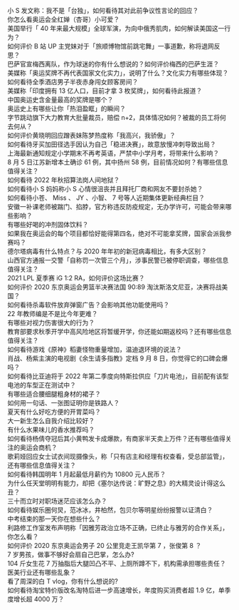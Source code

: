 小 S 发文称：我不是「台独」，如何看待其对此前争议性言论的回应？  
你怎么看奥运会全红婵（杏哥）小可爱？  
美国举行「 40 年来最大规模」全球军演，为向中俄秀肌肉，如何解读美国这一行为？  
如何评价 B 站 UP 主党妹对于「旅顺博物馆前跳宅舞」一事道歉，称将退网反思？  
巴萨官宣梅西离队，作为球迷的你有什么想说的？如何评价梅西的巴萨生涯？  
美媒称「奥运奖牌不再代表国家文化实力」，说明了什么？文化实力有哪些体现？  
如何看待全季酒店男子半夜赤身闯女顾客房间？  
美媒称「印度拥有 13 亿人口，目前才拿 3 枚奖牌」，如何看待此报道？  
中国奥运史含金量最高的奖牌是哪个？  
奥运史上有哪些让你「热泪盈眶」的瞬间？  
字节跳动旗下大力教育大批量裁员，赔偿 n+2，具体情况如何？被裁的员工将何去何从？  
如何评价黄晓明回应蹭表妹陈梦热度称「我高兴，我骄傲」？  
如何看待牙买加田径选手因认为自己「稳进决赛」，故意放慢冲刺导致出局？  
上海最新通知规定小学期末不再考英语，严禁中小学月考，将带来什么影响？  
8 月 5 日江苏新增本土确诊 61 例，其中扬州 58 例，目前情况如何？有哪些信息值得关注？  
如何看待 2022 年秋招算法岗人间地狱？  
如何看待小 S 妈妈称小 S 心情很沮丧并且拜托厂商和网友不要封杀她？  
如何看待小苍、 Miss 、 JY 、小智、 7 号等人近期集体更新经典栏目？  
安徽一补课老师被踹门、掐脖，官方称违反防疫规定，无办学许可，可能会带来哪些影响？  
有哪些好喝的冲剂固体饮料？  
如果我在奥运会的每个项目都恰好能得第四名，绝对不可能拿奖牌，国家会派我参赛吗？  
德尔塔病毒有什么特点？与 2020 年年初的新冠病毒相比，有多大区别？  
山西官方通报一交警「自称罚一次管三个月」，涉事民警已被停职调查，哪些信息值得关注？  
2021 LPL 夏季赛 iG 1:2 RA，如何评价这场比赛？  
如何评价 2020 东京奥运会男篮半决赛法国 90:89 淘汰斯洛文尼亚，决赛将战美国？  
如何看待杀毒软件放弃弹窗广告？会影响其他功能使用吗？  
22 年教师编是不是比今年更难？  
有哪些对视力伤害很大的行为？  
教育部要求秋季开学中高风险地区将暂缓开学，你还能如期返校吗？还有哪些信息值得关注？  
如何看待游戏《原神》稻妻怪物重量增加，温迪退环境的说法？  
肖战、杨紫主演的电视剧《余生请多指教》定档 9 月 8 日，你觉得它的口碑会爆吗？  
如何看待比亚迪将于 2022 年第二季度向特斯拉供应「刀片电池」，目前配有该型电池的车型正在测试中？  
有哪些适合腰细腿粗身材的裙子？  
如何用一句话、一张图证明你是铁路人？  
夏天有什么好吃方便的开胃菜吗？  
大一新生怎么自我介绍比较好？  
有什么水果味儿的香水推荐吗？  
如何看待杨倩夺冠后其小黄鸭发卡成爆款，有商家半天卖上万件？还有哪些值得关注的奥运会商机？  
歌莉娅回应女士试衣间现摄像头，称「只有店主和经理有权查看，受总部监管」，还有哪些信息值得关注？  
如何看待韩国明年 1 月起最低月薪约为 10800 元人民币？  
为什么任天堂明明有能力，却把《塞尔达传说：旷野之息》的大精灵设计得这么丑？  
三十而立时对职场迷茫应该怎么办？  
如何看待娱乐圈何炅，范冰冰，井柏然，包贝尔等明星纷纷报警以证清白？  
中考结束的那一天你在想些什么？  
利路修工作室发布声明称「因雅芳政治立场不正确，已终止与雅芳的合作关系」，你怎么看？  
如何评价 2020 东京奥运会男子 20 公里竞走王凯华第 7 ，张俊第 8 ？  
7 岁男孩，做事不够好会扇自己巴掌，怎么办?  
104 斤女生花 7 万抽脂后大腿凹凸不平、上厕所蹲不下，机构需承担哪些责任？医美行业还有哪些乱象？  
看了周深的白 T vlog，你有什么想说的?  
如何看待淘宝特价版改名淘特后进一步高速增长，年度购买消费者超 1.9 亿，单季度增长超 4000 万？  
